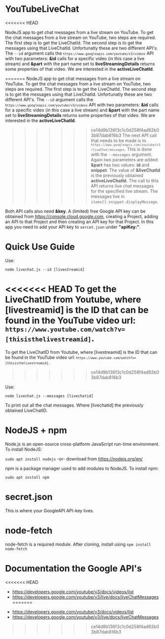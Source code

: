 # YouTubeLiveChat
<<<<<<< HEAD

NodeJS app to get chat messages from a live stream on YouTube. To get the chat messages from a live stream on YouTube, two steps are required. The first step is to get the LiveChatId. The second step is to get the messages using that LiveChatId. Unfortunatly these are two different API's. The `--id` argument calls the <code>`https://www.googleapis.com/youtube/v3/videos`</code> API with two parameters: <b>&id</b> calls for a specific video (in this case a live stream) and <b>&part</b> with the part name set to <b>liveStreamingDetails</b> returns some properties of that video. We are interested in the <b>activeLiveChatId</b>.

=======
NodeJS app to get chat messages from a live stream on YouTube. To get the chat messages from a live stream on YouTube, two steps are required. The first step is to get the LiveChatId. The second step is to get the messages using that LiveChatId. Unfortunatly these are two different API's. The `--id` argument calls the <code>`https://www.googleapis.com/youtube/v3/videos`</code> API with two parameters: <b>&id</b> calls for a specific video (in this case a live stream) and <b>&part</b> with the part name set to <b>liveStreamingDetails</b> returns some properties of that video. We are interested in the <b>activeLiveChatId</b>.

>>>>>>> ce14d9b136f3c1c0d258f4ad92b03b87dab816b3
The next API call that needs to be made is to <code>`https://www.googleapis.com/youtube/v3/liveChat/messages`</code>. This is done with the `--messages` argument. Again two parameters are added: <b>&part</b> has two values: <b>id</b> and <b>snippet</b>. The value of <b>&liveChatId</b> is the previously obtained <b>activeLiveChatId</b>. The call to this API returns live chat messages for the specified live stream. The messages live in `items[].snippet.displayMessage`.

Both API calls also need <b>&key</b>. A (limited) free Google API key can be obtained from https://console.cloud.google.com, creating a Project, adding an API to that Project and then creating an API key for that Project. In this app you need to add your API key to <code>sercet.json</code> under <b>"apiKey:"</b>.

# Quick Use Guide

Use:

<code>node livechat.js --id [livestreamid]</code>

<<<<<<< HEAD
To get the LiveChatID from Youtube, where [livestreamid] is the ID that can be found in the YouTube video url: <code>`https://www.youtube.com/watch?v=[thisisthelivestreamid]`</code>.
=======
To get the LiveChatID from Youtube, where [livestreamid] is the ID that can be found in the YouTube video url: <code>`https://www.youtube.com/watch?v=[thisisthelivestreamid]`</code>. 
>>>>>>> ce14d9b136f3c1c0d258f4ad92b03b87dab816b3

Use:

<code>node livechat.js --messages [livechatid]</code>

To print out all the chat messages. Where [livechatid] the previously obtained LiveChatID.

# NodeJS + npm

Node.js is an open-source cross-platform JavaScript run-time environment. To install NodeJS:

<code>sudo apt install nodejs</code> -or- download from https://nodejs.org/en/

npm is a package manager used to add modules to NodeJS. To install npm:

<code>sudo apt install npm</code>

# secret.json

This is where your GoogleAPI API-key lives.

# node-fetch

node-fetch is a required module. After cloning, install using <code>npm install node-fetch</code>

# Documentation the Google API's

<<<<<<< HEAD
- https://developers.google.com/youtube/v3/docs/videos/list
- https://developers.google.com/youtube/v3/live/docs/liveChatMessages
=======
* https://developers.google.com/youtube/v3/docs/videos/list
* https://developers.google.com/youtube/v3/live/docs/liveChatMessages
>>>>>>> ce14d9b136f3c1c0d258f4ad92b03b87dab816b3
